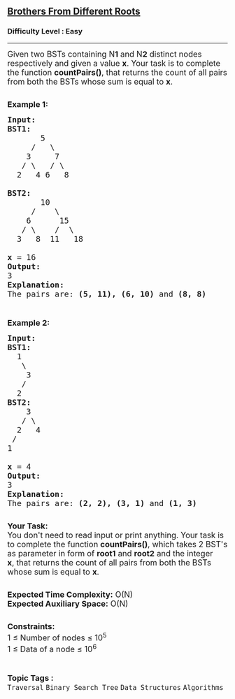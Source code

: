 <h2><a href="https://practice.geeksforgeeks.org/problems/brothers-from-different-root/1?page=2&difficulty[]=0&category[]=Tree&category[]=Binary%20Search%20Tree&sortBy=submissions">Brothers From Different Roots</a></h2><h3>Difficulty Level : Easy</h3><hr><div class="problems_problem_content__Xm_eO"><p><span style="font-size:18px">Given two BSTs containing N<strong>1</strong>&nbsp;and N<strong>2</strong>&nbsp;distinct nodes respectively and given a value&nbsp;<strong>x</strong>. Your task is to complete the function <strong>countPairs()</strong>, that returns the&nbsp;count of all pairs from both the BSTs whose sum is equal to&nbsp;<strong>x</strong>.</span></p>

<p><br>
<span style="font-size:18px"><strong>Example 1:</strong></span></p>

<pre><span style="font-size:18px"><strong>Input:</strong>
<strong>BST1:</strong>
&nbsp;      5
     /   \
&nbsp;   3     7
&nbsp;  / \   / \
  2   4 6   8

<strong>BST2:</strong>
&nbsp;      10
&nbsp;    /    \
&nbsp;   6      15
&nbsp;  / \    /  \
&nbsp; 3   8  11   18

<strong>x</strong> = 16
<strong>Output:
</strong>3
<strong>Explanation:
</strong>The pairs are: <strong>(5, 11), (6, 10)</strong> and <strong>(8, 8)</strong></span><span style="font-size:18px">
</span></pre>

<p>&nbsp;</p>

<p><span style="font-size:18px"><strong>Example 2:</strong></span></p>

<pre><span style="font-size:18px"><strong>Input:
BST1:</strong>
  1
   \
    3
   /
  2
<strong>BST2:
&nbsp;   </strong>3
&nbsp;  / \
&nbsp; 2   4
 /     
1

<strong>x</strong> = 4
<strong>Output:
</strong>3
<strong>Explanation:</strong>
The pairs are: <strong>(2, 2), (3, 1)</strong> and <strong>(1, 3)</strong>
</span></pre>

<p><br>
<span style="font-size:18px"><strong>Your Task:</strong><br>
You don't need to read input or print anything. Your task is to complete the function <strong>countPairs()</strong>, which takes 2 BST's as parameter in form of <strong>root1</strong> and <strong>root2</strong> and the integer <strong>x</strong>,&nbsp;that returns the&nbsp;count of all pairs from both the BSTs whose sum is equal to&nbsp;<strong>x</strong>.</span></p>

<p><br>
<span style="font-size:18px"><strong>Expected Time Complexity:</strong> O(N)<br>
<strong>Expected Auxiliary Space:</strong> O(N)</span></p>

<p><br>
<span style="font-size:18px"><strong>Constraints:</strong><br>
1 ≤ Number of nodes ≤ 10<sup>5</sup><br>
1 ≤ Data of a node ≤ 10<sup>6</sup></span></p>
</div><br><p><span style=font-size:18px><strong>Topic Tags : </strong><br><code>Traversal</code>&nbsp;<code>Binary Search Tree</code>&nbsp;<code>Data Structures</code>&nbsp;<code>Algorithms</code>&nbsp;